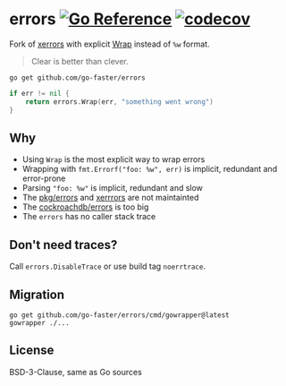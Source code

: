 # errors [![Go Reference](https://img.shields.io/badge/go-pkg-00ADD8)](https://pkg.go.dev/github.com/go-faster/errors#section-documentation) [![codecov](https://img.shields.io/codecov/c/github/go-faster/errors?label=cover)](https://codecov.io/gh/go-faster/errors)

Fork of [xerrors](https://pkg.go.dev/golang.org/x/xerrors) with explicit [Wrap](https://pkg.go.dev/github.com/go-faster/errors#Wrap) instead of `%w` format.

> Clear is better than clever.

```
go get github.com/go-faster/errors
```

```go
if err != nil {
	return errors.Wrap(err, "something went wrong")
}
```

## Why
* Using `Wrap` is the most explicit way to wrap errors
* Wrapping with `fmt.Errorf("foo: %w", err)` is implicit, redundant and error-prone
* Parsing `"foo: %w"` is implicit, redundant and slow
* The [pkg/errors](https://github.com/pkg/errors) and [xerrrors](https://pkg.go.dev/golang.org/x/xerrors) are not maintainted
* The [cockroachdb/errors](https://github.com/cockroachdb/errors) is too big
* The `errors` has no caller stack trace

## Don't need traces?
Call `errors.DisableTrace` or use build tag `noerrtrace`.

## Migration
```
go get github.com/go-faster/errors/cmd/gowrapper@latest
gowrapper ./...
```

## License

BSD-3-Clause, same as Go sources

